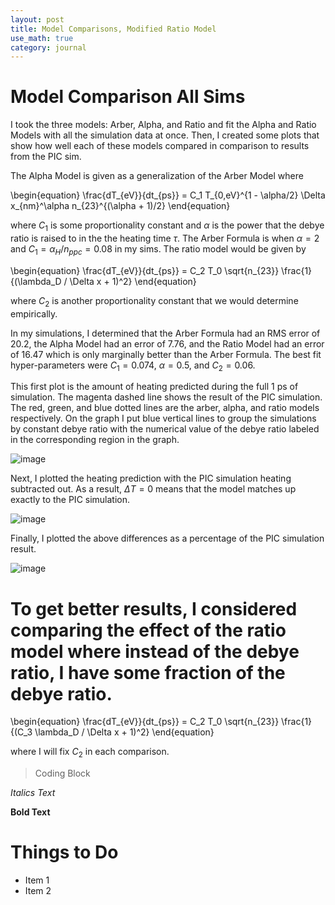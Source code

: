 ```yaml
---
layout: post
title: Model Comparisons, Modified Ratio Model
use_math: true
category: journal
---
```



# Model Comparison All Sims

I took the three models: Arber, Alpha, and Ratio and fit the Alpha and Ratio Models with all the simulation data at once. Then, I created some plots that show how well each of these models compared in comparison to results from the PIC sim. 

The Alpha Model is given as a generalization of the Arber Model where

\begin{equation}
\frac{dT_{eV}}{dt_{ps}} = C_1 T_{0,eV}^{1 - \alpha/2} \Delta x_{nm}^\alpha n_{23}^{(\alpha + 1)/2} 
\end{equation}

where $C_1$ is some proportionality constant and $\alpha$ is the power that the debye ratio is raised to in the the heating time $\tau$. The Arber Formula is when $\alpha = 2$ and $C_1 = \alpha_H / n_{ppc} = 0.08$ in my sims. The ratio model would be given by 

\begin{equation} 
\frac{dT_{eV}}{dt_{ps}} = C_2 T_0 \sqrt{n_{23}} \frac{1}{(\lambda_D / \Delta x + 1)^2} 
\end{equation}

where $C_2$ is another proportionality constant that we would determine empirically. 

In my simulations, I determined that the Arber Formula had an RMS error of 20.2, the Alpha Model had an error of 7.76, and the Ratio Model had an error of 16.47 which is only marginally better than the Arber Formula. The best fit hyper-parameters were $C_1 = 0.074$, $\alpha = 0.5$, and $C_2 = 0.06$. 

This first plot is the amount of heating predicted during the full 1 ps of simulation. The magenta dashed line shows the result of the PIC simulation. The red, green, and blue dotted lines are the arber, alpha, and ratio models respectively. On the graph I put blue vertical lines to group the simulations by constant debye ratio with the numerical value of the debye ratio labeled in the corresponding region in the graph.

![image](https://user-images.githubusercontent.com/98538788/189982314-0f14f73d-ccad-4272-9fd6-c1ad4a09aeb4.png)

Next, I plotted the heating prediction with the PIC simulation heating subtracted out. As a result, $\Delta T = 0$ means that the model matches up exactly to the PIC simulation. 

![image](https://user-images.githubusercontent.com/98538788/189982540-a936d499-75c4-4cc2-83e8-d52e015ee786.png)

Finally, I plotted the above differences as a percentage of the PIC simulation result. 

![image](https://user-images.githubusercontent.com/98538788/189982665-7828f81e-9bf2-4f92-8e8d-13cfe541dc56.png)


# To get better results, I considered comparing the effect of the ratio model where instead of the debye ratio, I have some fraction of the debye ratio. 

\begin{equation} 
\frac{dT_{eV}}{dt_{ps}} = C_2 T_0 \sqrt{n_{23}} \frac{1}{(C_3 \lambda_D / \Delta x + 1)^2} 
\end{equation}

where I will fix $C_2$ in each comparison. 

> Coding Block

*Italics Text* 

**Bold Text**

# Things to Do
- Item 1
- Item 2

